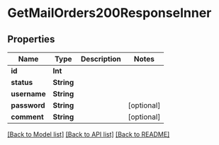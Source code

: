 # GetMailOrders200ResponseInner

## Properties
Name | Type | Description | Notes
------------ | ------------- | ------------- | -------------
**id** | **Int** |  | 
**status** | **String** |  | 
**username** | **String** |  | 
**password** | **String** |  | [optional] 
**comment** | **String** |  | [optional] 

[[Back to Model list]](../README.md#documentation-for-models) [[Back to API list]](../README.md#documentation-for-api-endpoints) [[Back to README]](../README.md)


